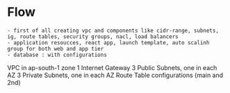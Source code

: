 # Flow
    - first of all creating vpc and components like cidr-range, subnets, ig, route tables, security groups, nacl, load balancers
    - application resoucces, react app, launch template, auto scalinh group for both web and app tier
    - database : with configurations

VPC in ap-south-1 zone
1 Internet Gateway
3 Public Subnets, one in each AZ
3 Private Subnets, one in each AZ
Route Table configurations (main and 2nd)